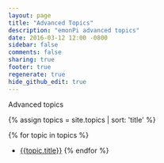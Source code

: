 ```yaml
---
layout: page
title: "Advanced Topics"
description: "emonPi advanced topics"
date: 2016-03-12 12:00 -0800
sidebar: false
comments: false
sharing: true
footer: true
regenerate: true
hide_github_edit: true
---
```


Advanced topics

{% assign topics = site.topics | sort: 'title' %}

{% for topic in topics %}
* [{{topic.title}}]({{topic.url}})
{% endfor %}
